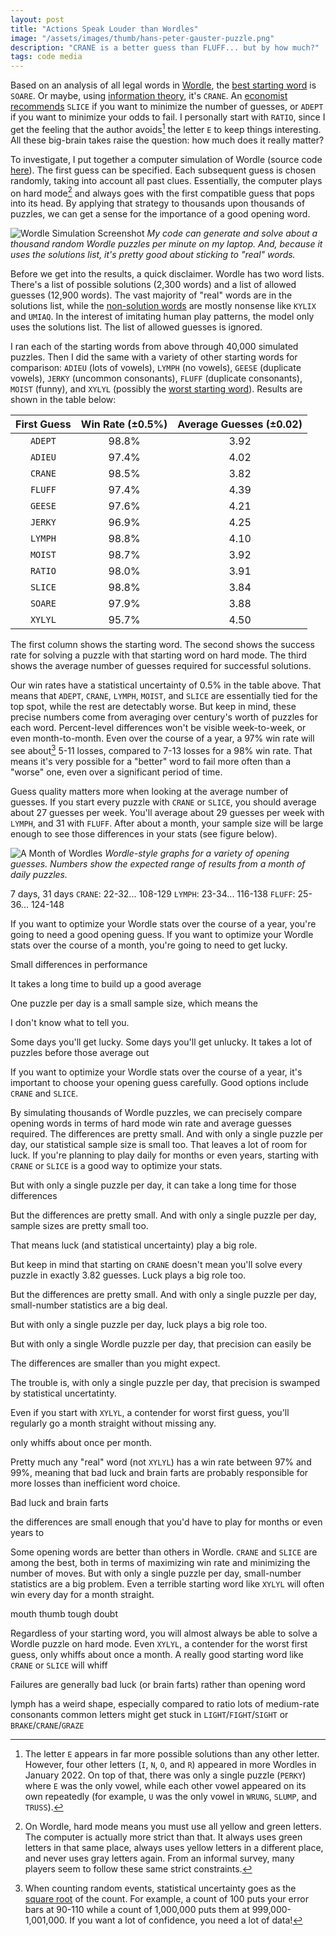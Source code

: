 ```yaml
---
layout: post
title: "Actions Speak Louder than Wordles"
image: "/assets/images/thumb/hans-peter-gauster-puzzle.png"
description: "CRANE is a better guess than FLUFF... but by how much?"
tags: code media
---
```


Based on an analysis of all legal words in [Wordle][wordle], the [best starting word][soare] is `SOARE`.
Or maybe, using [information theory][crane], it's `CRANE`.
An [economist recommends][slice] `SLICE` if you want to minimize the number of guesses, or `ADEPT` if you want to minimize your odds to fail.
I personally start with `RATIO`, since I get the feeling that the author avoids[^1] the letter `E` to keep things interesting.
All these big-brain takes raise the question: how much does it really matter?

[^1]: The letter `E` appears in far more possible solutions than any other letter. However, four other letters (`I`, `N`, `O`, and `R`) appeared in more Wordles in January 2022. On top of that, there was only a single puzzle (`PERKY`) where `E` was the only vowel, while each other vowel appeared on its own repeatedly (for example, `U` was the only vowel in `WRUNG`, `SLUMP`, and `TRUSS`).

To investigate, I put together a computer simulation of Wordle (source code [here][source]).
The first guess can be specified.
Each subsequent guess is chosen randomly, taking into account all past clues.
Essentially, the computer plays on hard mode[^2] and always goes with the first compatible guess that pops into its head.
By applying that strategy to thousands upon thousands of puzzles, we can get a sense for the importance of a good opening word.

[^2]: On Wordle, hard mode means you must use all yellow and green letters. The computer is actually more strict than that. It always uses green letters in that same place, always uses yellow letters in a different place, and never uses gray letters again. From an informal survey, many players seem to follow these same strict constraints.

![Wordle Simulation Screenshot](/assets/images/wordle-simulation.png)
*My code can generate and solve about a thousand random Wordle puzzles per minute on my laptop. And, because it uses the solutions list, it's pretty good about sticking to "real" words.*

Before we get into the results, a quick disclaimer.
Wordle has two word lists.
There's a list of possible solutions (2,300 words) and a list of allowed guesses (12,900 words).
The vast majority of "real" words are in the solutions list, while the [non-solution words][non_solutions] are mostly nonsense like `KYLIX` and `UMIAQ`.
In the interest of imitating human play patterns, the model only uses the solutions list.
The list of allowed guesses is ignored.

I ran each of the starting words from above through 40,000 simulated puzzles.
Then I did the same with a variety of other starting words for comparison: `ADIEU` (lots of vowels), `LYMPH` (no vowels), `GEESE` (duplicate vowels), `JERKY` (uncommon consonants), `FLUFF` (duplicate consonants), `MOIST` (funny), and `XYLYL` (possibly the [worst starting word][soare]).
Results are shown in the table below:

| First Guess | Win Rate (±0.5%) | Average Guesses (±0.02) |
|:-----------:|:----------------:|:-----------------------:|
| `ADEPT`     |         98.8%    |            3.92         |
| `ADIEU`     |         97.4%    |            4.02         |
| `CRANE`     |         98.5%    |            3.82         |
| `FLUFF`     |         97.4%    |            4.39         |
| `GEESE`     |         97.6%    |            4.21         |
| `JERKY`     |         96.9%    |            4.25         |
| `LYMPH`     |         98.8%    |            4.10         |
| `MOIST`     |         98.7%    |            3.92         |
| `RATIO`     |         98.0%    |            3.91         |
| `SLICE`     |         98.8%    |            3.84         |
| `SOARE`     |         97.9%    |            3.88         |
| `XYLYL`     |         95.7%    |            4.50         |

<p class='table-caption'>The first column shows the starting word. The second shows the success rate for solving a puzzle with that starting word on hard mode. The third shows the average number of guesses required for successful solutions.</p>

Our win rates have a statistical uncertainty of 0.5% in the table above.
That means that `ADEPT`, `CRANE`, `LYMPH`, `MOIST`, and `SLICE` are essentially tied for the top spot, while the rest are detectably worse.
But keep in mind, these precise numbers come from averaging over century's worth of puzzles for each word.
Percent-level differences won't be visible week-to-week, or even month-to-month.
Even over the course of a year, a 97% win rate will see about[^4] 5-11 losses, compared to 7-13 losses for a 98% win rate.
That means it's very possible for a "better" word to fail more often than a "worse" one, even over a significant period of time.

[^4]: When counting random events, statistical uncertainty goes as the [square root][sqrt_n] of the count. For example, a count of 100 puts your error bars at 90-110 while a count of 1,000,000 puts them at 999,000-1,001,000. If you want a lot of confidence, you need a lot of data!

Guess quality matters more when looking at the average number of guesses.
If you start every puzzle with `CRANE` or `SLICE`, you should average about 27 guesses per week.
You'll average about 29 guesses per week with `LYMPH`, and 31 with `FLUFF`.
After about a month, your sample size will be large enough to see those differences in your stats (see figure below).

![A Month of Wordles](/assets/images/wordle-graphs-month.png)
*Wordle-style graphs for a variety of opening guesses. Numbers show the expected range of results from a month of daily puzzles.*







7 days, 31 days
`CRANE`: 22-32... 108-129
`LYMPH`: 23-34... 116-138
`FLUFF`: 25-36... 124-148




If you want to optimize your Wordle stats over the course of a year, you're going to need a good opening guess.
If you want to optimize your Wordle stats over the course of a month, you're going to need to get lucky.

Small differences in performance




It takes a long time to build up a good average

One puzzle per day is a small sample size, which means the


I don't know what to tell you.

Some days you'll get lucky.
Some days you'll get unlucky.
It takes a lot of puzzles before those average out





If you want to optimize your Wordle stats over the course of a year, it's important to choose your opening guess carefully.
Good options include `CRANE` and `SLICE`.




By simulating thousands of Wordle puzzles, we can precisely compare opening words in terms of hard mode win rate and average guesses required.
The differences are pretty small.
And with only a single puzzle per day, our statistical sample size is small too.
That leaves a lot of room for luck.
If you're planning to play daily for months or even years, starting with `CRANE` or `SLICE` is a good way to optimize your stats.





But with only a single puzzle per day, it can take a long time for those differences

But the differences are pretty small.
And with only a single puzzle per day, sample sizes are pretty small too.





That means luck (and statistical uncertainty) play a big role.













But keep in mind that starting on `CRANE` doesn't mean you'll solve every puzzle in exactly 3.82 guesses.
Luck plays a big role too.








But the differences are pretty small.
And with only a single puzzle per day, small-number statistics are a big deal.




But with only a single puzzle per day, luck plays a big role too.








But with only a single Wordle puzzle per day, that precision can easily be



The differences are smaller than you might expect.

The trouble is, with only a single puzzle per day, that precision is swamped by statistical uncertatinty.

Even if you start with `XYLYL`, a contender for worst first guess, you'll regularly go a month straight without missing any.

only whiffs about once per month.

Pretty much any "real" word (not `XYLYL`) has a win rate between 97% and 99%, meaning that bad luck and brain farts are probably responsible for more losses than inefficient word choice.

Bad luck and brain farts

the differences are small enough that you'd have to play for months or even years to


Some opening words are better than others in Wordle.
`CRANE` and `SLICE` are among the best, both in terms of maximizing win rate and minimizing the number of moves.
But with only a single puzzle per day, small-number statistics are a big problem.
Even a terrible starting word like `XYLYL` will often win every day for a month straight.


mouth
thumb
tough
doubt

Regardless of your starting word, you will almost always be able to solve a Wordle puzzle on hard mode.
Even `XYLYL`, a contender for the worst first guess, only whiffs about once a month.
A really good starting word like `CRANE` or `SLICE` will whiff

Failures are generally bad luck (or brain farts) rather than opening word

lymph has a weird shape, especially compared to ratio
lots of medium-rate consonants
common letters might get stuck in `LIGHT`/`FIGHT`/`SIGHT` or `BRAKE`/`CRANE`/`GRAZE`



[sqrt_n]: https://www.physicsforums.com/threads/uncertainty-as-n-why.623331/
[wordle]: https://www.nytimes.com/games/wordle/index.html
[adieu]: https://twitter.com/SeanTrende/status/1482813001598181378
[adieu_bad]: https://twitter.com/NateSilver538/status/1483088086124933122
[source]: https://github.com/charles-uno/misc-plots/tree/master/wordle
[non_solutions]: https://github.com/charles-uno/misc-plots/blob/master/wordle/non-solutions.txt
[wardle]: https://en.wikipedia.org/wiki/Josh_Wardle
[soare]: https://blog.reecemath.com/best-and-worst-wordle-words
[crane]: https://www.inverse.com/gaming/wordle-best-starting-word-revealed-computer-program-math
[slice]: https://economictimes.indiatimes.com/magazines/panache/wordle-no-more-difficult-top-3-words-to-win-in-fewer-guesses-a-combination-of-vowels-and-more/articleshow/89480963.cms
[archive]: https://metzger.media/games/wordle-archive/
